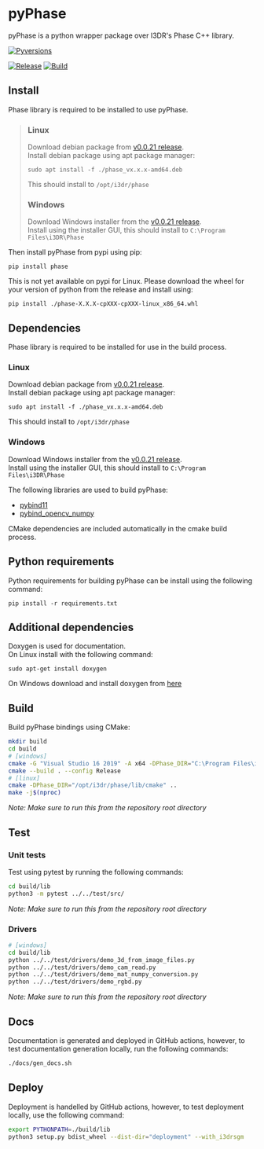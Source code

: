 # pyPhase
pyPhase is a python wrapper package over I3DR's Phase C++ library.

[![Pyversions](https://img.shields.io/pypi/pyversions/phase.svg?style=flat-square)](https://pypi.python.org/pypi/phase)

[![Release](https://github.com/i3drobotics/pyphase/actions/workflows/release.yml/badge.svg)](https://github.com/i3drobotics/pyphase/actions/workflows/release.yml)
[![Build](https://github.com/i3drobotics/pyphase/actions/workflows/build.yml/badge.svg)](https://github.com/i3drobotics/pyphase/actions/workflows/build.yml)

## Install
Phase library is required to be installed to use pyPhase.  
>### Linux
>Download debian package from [v0.0.21 release](https://github.com/>i3drobotics/phase-dev/releases/tag/v0.0.21).  
>Install debian package using apt package manager:
>```
>sudo apt install -f ./phase_vx.x.x-amd64.deb
>```
>This should install to `/opt/i3dr/phase`
>### Windows
>Download Windows installer from the [v0.0.21 release](https://github.com/>i3drobotics/phase-dev/releases/tag/v0.0.21).  
>Install using the installer GUI, this should install to `C:\Program Files\i3DR\Phase`
>

Then install pyPhase from pypi using pip:
```
pip install phase
```
This is not yet available on pypi for Linux. Please download the wheel for your version of python from the release and install using:
```
pip install ./phase-X.X.X-cpXXX-cpXXX-linux_x86_64.whl
```

## Dependencies
Phase library is required to be installed for use in the build process.  
### Linux
Download debian package from [v0.0.21 release](https://github.com/i3drobotics/phase-dev/releases/tag/v0.0.21).  
Install debian package using apt package manager:
```
sudo apt install -f ./phase_vx.x.x-amd64.deb
```
This should install to `/opt/i3dr/phase`
### Windows
Download Windows installer from the [v0.0.21 release](https://github.com/i3drobotics/phase-dev/releases/tag/v0.0.21).  
Install using the installer GUI, this should install to `C:\Program Files\i3DR\Phase`

The following libraries are used to build pyPhase:
- [pybind11](https://github.com/pybind/pybind11)
- [pybind_opencv_numpy](https://github.com/edmBernard/pybind11_opencv_numpy)

CMake dependencies are included automatically in the cmake build process.

## Python requirements
Python requirements for building pyPhase can be install using the following command:
```
pip install -r requirements.txt
```

## Additional dependencies
Doxygen is used for documentation.  
On Linux install with the following command:
```
sudo apt-get install doxygen
```
On Windows download and install doxygen from [here](https://www.doxygen.nl/download.html)

## Build
Build pyPhase bindings using CMake:
```bash
mkdir build
cd build
# [windows]
cmake -G "Visual Studio 16 2019" -A x64 -DPhase_DIR="C:\Program Files\i3DR\Phase\lib\cmake" ..
cmake --build . --config Release
# [linux]
cmake -DPhase_DIR="/opt/i3dr/phase/lib/cmake" ..
make -j$(nproc)
```
*Note: Make sure to run this from the repository root directory*

## Test
### Unit tests
Test using pytest by running the following commands:
```bash
cd build/lib
python3 -m pytest ../../test/src/
```
*Note: Make sure to run this from the repository root directory*

### Drivers
```bash
# [windows]
cd build/lib
python ../../test/drivers/demo_3d_from_image_files.py
python ../../test/drivers/demo_cam_read.py
python ../../test/drivers/demo_mat_numpy_conversion.py
python ../../test/drivers/demo_rgbd.py
```

*Note: Make sure to run this from the repository root directory*

## Docs
Documentation is generated and deployed in GitHub actions, however, to test documentation generation locally, run the following commands:
```bash
./docs/gen_docs.sh
```

## Deploy
Deployment is handelled by GitHub actions, however, to test deployment locally, use the following command:
```bash
export PYTHONPATH=./build/lib
python3 setup.py bdist_wheel --dist-dir="deployment" --with_i3drsgm
```
